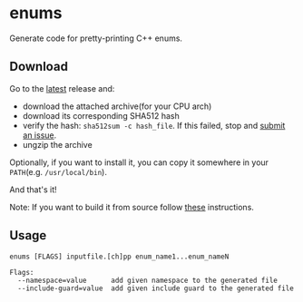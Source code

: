 # enums

Generate code for pretty-printing C++ enums.

## Download

Go to the [latest](https://github.com/aburdulescu/enums/releases/latest) release and:

- download the attached archive(for your CPU arch)
- download its corresponding SHA512 hash
- verify the hash: `sha512sum -c hash_file`. If this failed, stop and [submit an issue](https://github.com/aburdulescu/enums/issues/new).
- ungzip the archive

Optionally, if you want to install it, you can copy it somewhere in your `PATH`(e.g. `/usr/local/bin`).

And that's it!

Note: If you want to build it from source follow [these](./doc/build_from_src.md) instructions.

## Usage

``` shell
enums [FLAGS] inputfile.[ch]pp enum_name1...enum_nameN

Flags:
  --namespace=value      add given namespace to the generated file
  --include-guard=value  add given include guard to the generated file
```
